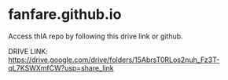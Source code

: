 # fanfare.github.io

Access thIA repo by following this drive link or github.

DRIVE LINK: https://drive.google.com/drive/folders/15AbrsT0RLos2nuh_Fz3T-qL7KSWXmfCW?usp=share_link
